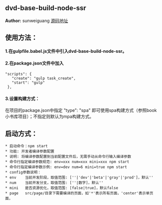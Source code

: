 ## dvd-base-build-node-ssr
**Author:** sunweiguang [源码地址](http://gitlab.rd.vyohui.com/FE-Service/dvd-service-scss-common.git)

## 使用方法：
#### 1.在gulpfile.babel.js文件中引入dvd-base-build-node-ssr。
#### 2.在package.json文件中加入
    "scripts": {
       "create": "gulp task_create",
       "start": "gulp"
     },


#### 3.设置构建方式：
  在项目的package.json中指定 "type": "spa" 即可使用spa构建方式（参照book小书库项目）；不指定则默认为mpa构建方式。


## 启动方式：
    * 启动命令：npm start
    * 功能: 开发者编译参数配置
    * 说明: 将编译参数配置到当前配置文件后，无需手动从命令行输入编译参数
    * 命令行指定编译参数规范: env=xxx num=xxx mini=xxx npm start
    * 命令行指定编译参数示例: env=dev num=6 mini=true npm start
    * config参数说明：
    * env    当前开发阶段，取值范围: [''|'dev'|'beta'|'gray'|'prod']，默认''
    * num    当前开发分支，取值范围: [''|数字]，默认''
    * mini   是否资源优化，取值范围: [false|true]，默认false
    * page   src/page/目录下需要编译的页面，如'*'表示所有页面，'center'表示单页面，
